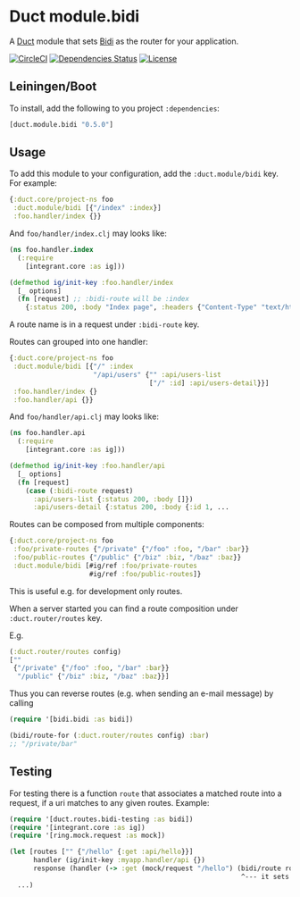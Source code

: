 Duct module.bidi
================

A [Duct](https://github.com/duct-framework/duct) module that sets [Bidi]() as the router for your application.

[![CircleCI](https://circleci.com/gh/druids/duct.module.bidi.svg?style=svg)](https://circleci.com/gh/druids/duct.module.bidi)
[![Dependencies Status](https://jarkeeper.com/druids/duct.module.bidi/status.png)](https://jarkeeper.com/druids/duct.module.bidi)
[![License](https://img.shields.io/badge/MIT-Clause-blue.svg)](https://opensource.org/licenses/MIT)


Leiningen/Boot
--------------

To install, add the following to you project `:dependencies`:

```clojure
[duct.module.bidi "0.5.0"]
```


Usage
-----

To add this module to your configuration, add the `:duct.module/bidi` key. For example:

```clojure
{:duct.core/project-ns foo
 :duct.module/bidi [{"/index" :index}]
 :foo.handler/index {}}
```

And `foo/handler/index.clj` may looks like:

```clojure
(ns foo.handler.index
  (:require
    [integrant.core :as ig]))

(defmethod ig/init-key :foo.handler/index
  [_ options]
  (fn [request] ;; :bidi-route will be :index
    {:status 200, :body "Index page", :headers {"Content-Type" "text/html"}})))
```

A route name is in a request under `:bidi-route` key.

Routes can grouped into one handler:

```clojure
{:duct.core/project-ns foo
 :duct.module/bidi [{"/" :index
                     "/api/users" {"" :api/users-list
                                   ["/" :id] :api/users-detail}}]
 :foo.handler/index {}
 :foo.handler/api {}}
```

And `foo/handler/api.clj` may looks like:

```clojure
(ns foo.handler.api
  (:require
    [integrant.core :as ig]))

(defmethod ig/init-key :foo.handler/api
  [_ options]
  (fn [request]
    (case (:bidi-route request)
      :api/users-list {:status 200, :body []})
      :api/users-detail {:status 200, :body {:id 1, ...
```

Routes can be composed from multiple components:

```clojure
{:duct.core/project-ns foo
 :foo/private-routes {"/private" {"/foo" :foo, "/bar" :bar}}
 :foo/public-routes {"/public" {"/biz" :biz, "/baz" :baz}}
 :duct.module/bidi [#ig/ref :foo/private-routes
                    #ig/ref :foo/public-routes]}
```
This is useful e.g. for development only routes.

When a server started you can find a route composition under `:duct.router/routes` key.

E.g.

```clojure
(:duct.router/routes config)
[""
 {"/private" {"/foo" :foo, "/bar" :bar}}
  "/public" {"/biz" :biz, "/baz" :baz}}]
```

Thus you can reverse routes (e.g. when sending an e-mail message) by calling

```clojure
(require '[bidi.bidi :as bidi])

(bidi/route-for (:duct.router/routes config) :bar)
;; "/private/bar"
```


Testing
-------

For testing there is a function `route` that associates a matched route into a request, if a uri matches to any given
 routes. Example:

```clojure
(require '[duct.routes.bidi-testing :as bidi])
(require '[integrant.core :as ig])
(require '[ring.mock.request :as mock])

(let [routes ["" {"/hello" {:get :api/hello}}]
      handler (ig/init-key :myapp.handler/api {})
      response (handler (-> :get (mock/request "/hello") (bidi/route routes)))]]
                                                          ^--- it sets `:api/hello` under `:bidi-route` key
  ...)
```
